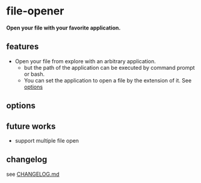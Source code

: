 # file-opener

**Open your file with your favorite application.**

## features

- Open your file from explore with an arbitrary application.
  - but the path of the application can be executed by command prompt or bash.
  - You can set the application to open a file by the extension of it. See [options](#options)

## options




## future works

- support multiple file open

## changelog

see [CHANGELOG.md](./CHANGELOG.md)


